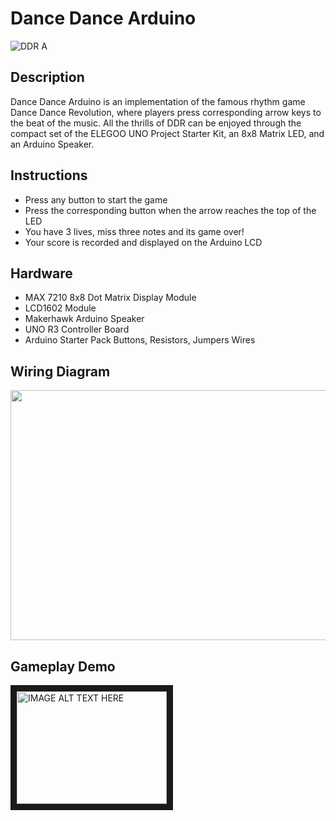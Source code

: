 # Dance Dance Arduino
![DDR A](https://upload.wikimedia.org/wikipedia/en/7/71/DDR_A_Logo.png)
 

## Description
Dance Dance Arduino is an implementation of the famous rhythm game Dance Dance Revolution, where players press corresponding arrow keys to the beat of the music. All the thrills of DDR can be enjoyed through the compact set of the ELEGOO UNO Project Starter Kit, an 8x8 Matrix LED, and an Arduino Speaker. 

## Instructions
* Press any button to start the game
* Press the corresponding button when the arrow reaches the top of the LED
* You have 3 lives, miss three notes and its game over!
* Your score is recorded and displayed on the Arduino LCD

## Hardware
* MAX 7210 8x8 Dot Matrix Display Module
* LCD1602 Module
* Makerhawk Arduino Speaker
* UNO R3 Controller Board
* Arduino Starter Pack Buttons, Resistors, Jumpers Wires

## Wiring Diagram
<img src="https://github.com/jtrieu48/DDRArduino/assets/77050179/3e45814b-99e8-4aa2-afaf-a5d7503006ce" width="800" height="400">


## Gameplay Demo
<a href="http://www.youtube.com/watch?feature=player_embedded&v=https://www.youtube.com/embed/oGBtcMmGAPs?si=-37kJhLB37auTS6v
" target="_blank"><img src="http://img.youtube.com/vi/https://www.youtube.com/embed/oGBtcMmGAPs?si=-37kJhLB37auTS6v/0.jpg" 
alt="IMAGE ALT TEXT HERE" width="240" height="180" border="10" /></a>
